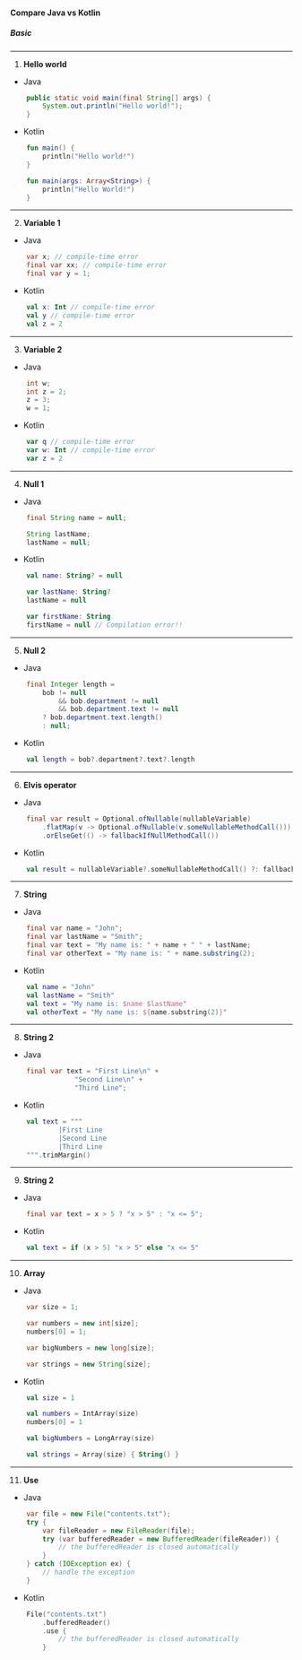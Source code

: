 #### Compare Java vs Kotlin
##### Basic
---
1. **Hello world**
- Java
``` java
    public static void main(final String[] args) {
        System.out.println("Hello world!");
    }
```
- Kotlin
``` kotlin
    fun main() {
        println("Hello world!")
    }

    fun main(args: Array<String>) {
        println("Hello World!")
    }
```
---
2. **Variable 1**
- Java
``` java
    var x; // compile-time error
    final var xx; // compile-time error
    final var y = 1;
```
- Kotlin
``` kotlin
    val x: Int // compile-time error
    val y // compile-time error
    val z = 2
```
---
3. **Variable 2**
- Java
``` java
    int w;
    int z = 2;
    z = 3;
    w = 1;
```
- Kotlin
``` kotlin
    var q // compile-time error
    var w: Int // compile-time error
    var z = 2
```
---
4. **Null 1**
- Java
``` java
    final String name = null;

    String lastName;
    lastName = null;
```
- Kotlin
``` kotlin
    val name: String? = null

    var lastName: String?
    lastName = null

    var firstName: String
    firstName = null // Compilation error!!
```
---
5. **Null 2**
- Java
``` java
    final Integer length =
        bob != null
            && bob.department != null
            && bob.department.text != null
        ? bob.department.text.length()
        : null;
```
- Kotlin
``` kotlin
    val length = bob?.department?.text?.length
```
---
6. **Elvis operator**
- Java
``` java
    final var result = Optional.ofNullable(nullableVariable)
        .flatMap(v -> Optional.ofNullable(v.someNullableMethodCall()))
        .orElseGet(() -> fallbackIfNullMethodCall())
```
- Kotlin
``` kotlin
    val result = nullableVariable?.someNullableMethodCall() ?: fallbackIfNullMethodCall()
```
---
7. **String**
- Java
``` java
    final var name = "John";
    final var lastName = "Smith";
    final var text = "My name is: " + name + " " + lastName;
    final var otherText = "My name is: " + name.substring(2);
```
- Kotlin
``` kotlin
    val name = "John"
    val lastName = "Smith"
    val text = "My name is: $name $lastName"
    val otherText = "My name is: ${name.substring(2)}"
```
---
8. **String 2**
- Java
``` java
    final var text = "First Line\n" +
                "Second Line\n" +
                "Third Line";
```
- Kotlin
``` kotlin
    val text = """
            |First Line
            |Second Line
            |Third Line
    """.trimMargin()
```
---
9. **String 2**
- Java
``` java
    final var text = x > 5 ? "x > 5" : "x <= 5";
```
- Kotlin
``` kotlin
    val text = if (x > 5) "x > 5" else "x <= 5"
```
---
10. **Array**
- Java
``` java
    var size = 1;

    var numbers = new int[size];
    numbers[0] = 1;

    var bigNumbers = new long[size];

    var strings = new String[size];
```
- Kotlin
``` kotlin
    val size = 1

    val numbers = IntArray(size)
    numbers[0] = 1

    val bigNumbers = LongArray(size)

    val strings = Array(size) { String() }
```
---
11. **Use**
- Java
``` java
    var file = new File("contents.txt");
    try {
        var fileReader = new FileReader(file);
        try (var bufferedReader = new BufferedReader(fileReader)) {
            // the bufferedReader is closed automatically
        }
    } catch (IOException ex) {
        // handle the exception
    }
```
- Kotlin
``` kotlin
    File("contents.txt")
        .bufferedReader()
        .use {
            // the bufferedReader is closed automatically
        }   
```


